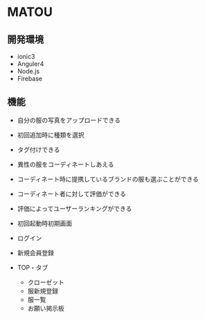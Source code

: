 # MATOU

## 開発環境
- ionic3
- Anguler4
- Node.js
- Firebase

## 機能
- 自分の服の写真をアップロードできる
- 初回追加時に種類を選択
- タグ付けできる
- 異性の服をコーディネートしあえる
- コーディネート時に提携しているブランドの服も選ぶことができる
- コーディネート者に対して評価ができる
- 評価によってユーザーランキングができる

- 初回起動時初期画面
 - ログイン
 - 新規会員登録
- TOP・タブ 
  - クローゼット
   - 服新規登録
   - 服一覧
  - お願い掲示板
